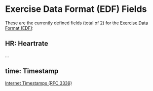 Exercise Data Format (EDF) Fields
=================================

These are the currently defined fields (total of 2) for the [Exercise Data Format (EDF)](./):

HR: Heartrate
----------

...

time: Timestamp
----------

[Internet Timestamps (RFC 3339)](https://tools.ietf.org/html/rfc3339)

